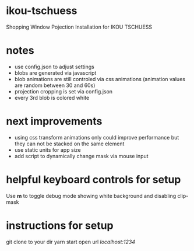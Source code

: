 # ikou-tschuess
Shopping Window Pojection Installation for IKOU TSCHUESS

# notes
- use config.json to adjust settings
- blobs are generated via javascript
- blob animations are still controled via css animations (animation values are random between 30 and 60s)
- projection cropping is set via config.json
- every 3rd blob is colored white

# next improvements
- using css transform animations only could improve performance but they can not be stacked on the same element
- use static units for app size
- add script to dynamically change mask via mouse input

# helpful keyboard controls for setup
Use **m** to toggle debug mode showing white background and disabling clip-mask

# instructions for setup
git clone to your dir
yarn start
open url *localhost:1234*